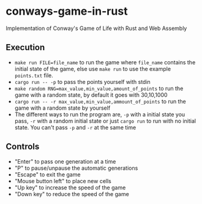 # conways-game-in-rust
Implementation of Conway's Game of Life with Rust and Web Assembly


## Execution
- `make run FILE=file_name` to run the game where `file_name` contains the initial state of the game, else use `make run` to use the example `points.txt` file.
- `cargo run -- -p` to pass the points yourself with stdin
- `make random RNG=max_value,min_value,amount_of_points` to run the game with a random state, by default it goes with 30,10,1000
- `cargo run -- -r max_value,min_value,ammount_of_points` to run the game with a random state by yourself
- The different ways to run the program are, `-p` with a initial state you pass,  `-r` with a random initial state  or just `cargo run` to run with no initial state. You can't pass `-p` and  `-r` at the same time

## Controls
- "Enter" to pass one generation at a time
- "P" to pause/unpause the automatic generations
- "Escape" to exit the game
- "Mouse button left" to place new cells
- "Up key" to increase the speed of the game
- "Down key" to reduce the speed of the game
